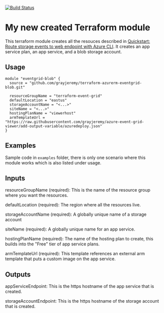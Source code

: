 
[![Build Status](https://dev.azure.com/grayjeremy/terraform-azurerm-eventgrid-blob/_apis/build/status/grayjeremy.eventgrid-blob?branchName=master)](https://dev.azure.com/grayjeremy/terraform-azurerm-eventgrid-blob/_build/latest?definitionId=20&branchName=master)

# My new created Terraform module

This terraform module creates all the resouces described in [Quickstart: Route storage events to web endpoint with Azure CLI](https://docs.microsoft.com/en-us/azure/storage/blobs/storage-blob-event-quickstart?toc=%2fazure%2fevent-grid%2ftoc.json).  It creates an app service plan, an app service, and a blob storage account.

## Usage

```
module "eventgrid-blob" {
  source = "github.com/grayjeremy/terraform-azurerm-eventgrid-blob.git"

  resourceGroupName = "terraform-event-grid"
  defaultLocation = "eastus"
  storageAccountName = "<...>"
  siteName = "<...>"
  hostingPlanName = "viewerhost"
  armTemplateUrl = "https://raw.githubusercontent.com/grayjeremy/azure-event-grid-viewer/add-output-variable/azuredeploy.json"
}
```

## Examples

Sample code in `examples` folder, there is only one scenario where this module works which is also listed under usage. 

## Inputs

resourceGroupName (required): This is the name of the resource group where you want the resources. 

defaultLocation (required): The region where all the resources live. 

storageAccountName (required): A globally unique name of a storage account

siteName (required): A globally unique name for an app service.  

hostingPlanName (required): The name of the hosting plan to create, this builds into the "Free" tier of app service plans. 

armTemplateUrl (required): This template references an external arm template that puts a custom image on the app service. 

## Outputs

appServiceEndpoint: This is the https hostname of the app service that is created.

storageAccountEndpoint:  This is the https hostname of the storage account that is created. 
